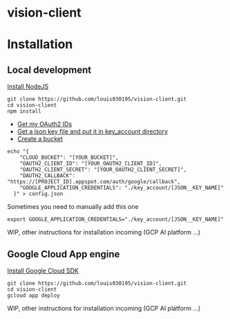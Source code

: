 # vision-client


# Installation

## Local development
[Install NodeJS](https://www.google.com/search?ei=D3Q4XZGcM8OHjLsPs--n8AM&q=install+nodejs)
```
git clone https://github.com/louis030195/vision-client.git
cd vision-client
npm install
```

- [Get my OAuth2 IDs](https://developers.google.com/identity/protocols/OAuth2)
- [Get a json key file and put it in key_account directory](https://cloud.google.com/docs/authentication/getting-started)
- [Create a bucket](https://cloud.google.com/storage/docs/creating-buckets)

```
echo "{
    "CLOUD_BUCKET": "[YOUR_BUCKET]",
    "OAUTH2_CLIENT_ID": "[YOUR_OAUTH2_CLIENT_ID]",
    "OAUTH2_CLIENT_SECRET": "[YOUR_OAUTH2_CLIENT_SECRET]",
    "OAUTH2_CALLBACK": "https://[PROJECT_ID].appspot.com/auth/google/callback",
    "GOOGLE_APPLICATION_CREDENTIALS": "./key_account/[JSON__KEY_NAME]"
  }" > config.json
```
Sometimes you need to manually add this one

```
export GOOGLE_APPLICATION_CREDENTIALS="./key_account/[JSON__KEY_NAME]"
```

WIP, other instructions for installation incoming (GCP AI platform ...)

## Google Cloud App engine
[Install Google Cloud SDK](https://cloud.google.com/sdk/install)
```
git clone https://github.com/louis030195/vision-client.git
cd vision-client
gcloud app deploy
```
WIP, other instructions for installation incoming (GCP AI platform ...)